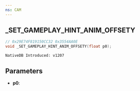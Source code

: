 ```yaml
---
ns: CAM
---
```

## _SET_GAMEPLAY_HINT_ANIM_OFFSETY

```c
// 0x29E74F819150CC32 0x3554AA0E
void _SET_GAMEPLAY_HINT_ANIM_OFFSETY(float p0);
```

```
NativeDB Introduced: v1207
```

## Parameters
* **p0**:
